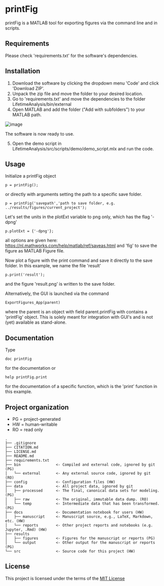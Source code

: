 # printFig

printFig is a MATLAB tool for exporting figures via the command line and in scripts.

## Requirements
Please check 'requirements.txt' for the software's dependencies.

## Installation
1. Download the software by clicking the dropdown menu 'Code' and click 'Download ZIP'.
2. Unpack the zip file and move the folder to your desired location.
3. Go to 'requirements.txt' and move the dependencies to the folder LifetimeAnalysis/bin/external
4. Open MATLAB and add the folder ("Add with subfolders") to your MATLAB path.

![image](https://user-images.githubusercontent.com/77492856/119955717-99be7300-bfa0-11eb-8c8a-0a6765b572dc.png)

The software is now ready to use.

5. Open the demo script in LifetimeAnalysis/src/scripts/demo/demo_script.mlx and run the code.

## Usage

Initialize a printFig object
```
p = printFig();
```
or directly with arguments setting the path to a specific save folder.
```
p = printFig('savepath','path to save folder, e.g. ../results/figures/current_project');
```
Let's set the units in the plotExt variable to png only, which has the flag '-dpng'
```
p.plotExt = {'-dpng'};
```
all options are given here: https://nl.mathworks.com/help/matlab/ref/saveas.html and 'fig' to save the figure as MATLAB Figure file.

Now plot a figure with the print command and save it directly to the save folder. In this example, we name the file 'result'
```
p.print('result');
```
and the figure 'result.png' is written to the save folder.

Alternatively, the GUI is launched via the command
```
ExportFigures_App(parent)
```
where the parent is an object with field parent.printFig with contains a 'printFig' object. This is solely meant for integration with GUI's and is not (yet) available as stand-alone.

## Documentation

Type
```
doc printFig
```
for the documentation or
```
help printFig.print
```
for the documentation of a specific function, which is the 'print' function in this example.

## Project organization
- PG = project-generated
- HW = human-writable
- RO = read only
```
.
├── .gitignore
├── CITATION.md
├── LICENSE.md
├── README.md
├── requirements.txt
├── bin                <- Compiled and external code, ignored by git (PG)
│   └── external       <- Any external source code, ignored by git (RO)
├── config             <- Configuration files (HW)
├── data               <- All project data, ignored by git
│   ├── processed      <- The final, canonical data sets for modeling. (PG)
│   ├── raw            <- The original, immutable data dump. (RO)
│   └── temp           <- Intermediate data that has been transformed. (PG)
├── docs               <- Documentation notebook for users (HW)
│   ├── manuscript     <- Manuscript source, e.g., LaTeX, Markdown, etc. (HW)
│   └── reports        <- Other project reports and notebooks (e.g. Jupyter, .Rmd) (HW)
├── results
│   ├── figures        <- Figures for the manuscript or reports (PG)
│   └── output         <- Other output for the manuscript or reports (PG)
└── src                <- Source code for this project (HW)

```

## License

This project is licensed under the terms of the [MIT License](/LICENSE.md)
